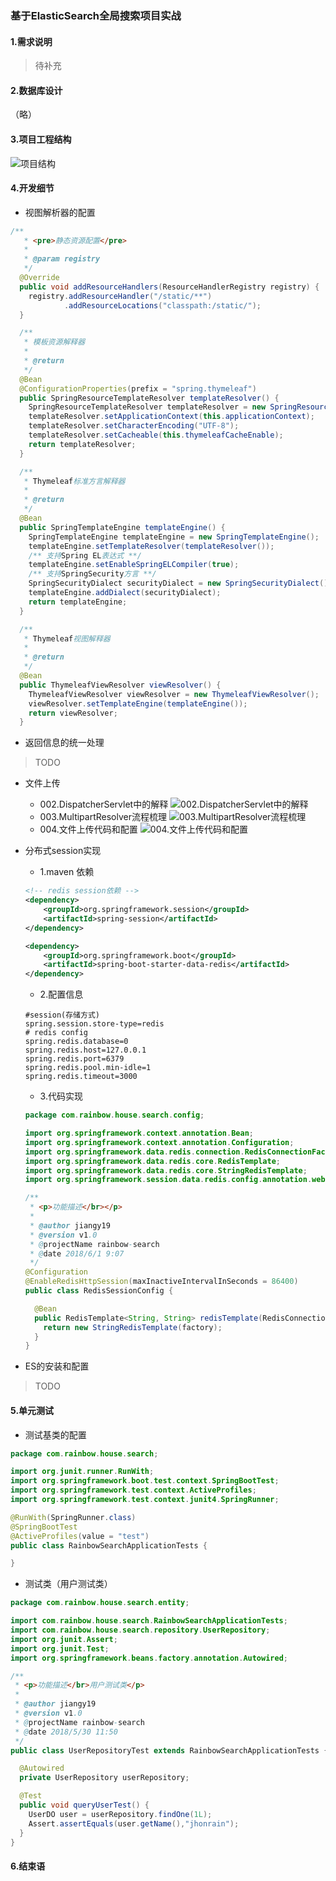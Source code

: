 ### 基于ElasticSearch全局搜索项目实战

#### 1.需求说明
> 待补充

#### 2.数据库设计
（略）

#### 3.项目工程结构
![项目结构](./doc/photos/001.Project%20Struct.png)


#### 4.开发细节
* 视图解析器的配置
```java
/**
   * <pre>静态资源配置</pre>
   *
   * @param registry
   */
  @Override
  public void addResourceHandlers(ResourceHandlerRegistry registry) {
    registry.addResourceHandler("/static/**")
            .addResourceLocations("classpath:/static/");
  }

  /**
   * 模板资源解释器
   *
   * @return
   */
  @Bean
  @ConfigurationProperties(prefix = "spring.thymeleaf")
  public SpringResourceTemplateResolver templateResolver() {
    SpringResourceTemplateResolver templateResolver = new SpringResourceTemplateResolver();
    templateResolver.setApplicationContext(this.applicationContext);
    templateResolver.setCharacterEncoding("UTF-8");
    templateResolver.setCacheable(this.thymeleafCacheEnable);
    return templateResolver;
  }

  /**
   * Thymeleaf标准方言解释器
   *
   * @return
   */
  @Bean
  public SpringTemplateEngine templateEngine() {
    SpringTemplateEngine templateEngine = new SpringTemplateEngine();
    templateEngine.setTemplateResolver(templateResolver());
    /** 支持Spring EL表达式 **/
    templateEngine.setEnableSpringELCompiler(true);
    /** 支持SpringSecurity方言 **/
    SpringSecurityDialect securityDialect = new SpringSecurityDialect();
    templateEngine.addDialect(securityDialect);
    return templateEngine;
  }

  /**
   * Thymeleaf视图解释器
   *
   * @return
   */
  @Bean
  public ThymeleafViewResolver viewResolver() {
    ThymeleafViewResolver viewResolver = new ThymeleafViewResolver();
    viewResolver.setTemplateEngine(templateEngine());
    return viewResolver;
  }
```

* 返回信息的统一处理
>TODO
    
* 文件上传
    * 002.DispatcherServlet中的解释
    ![002.DispatcherServlet中的解释](./doc/photos/002.DispatcherServlet-MultipartResover%20Description.png)
    * 003.MultipartResolver流程梳理
    ![003.MultipartResolver流程梳理](./doc/photos/003.MultipartResolver流程梳理.png)
    * 004.文件上传代码和配置
    ![004.文件上传代码和配置](./doc/photos/004.文件上传代码和配置.png)

* 分布式session实现
    * 1.maven 依赖
    ```xml
    <!-- redis session依赖 -->
    <dependency>
        <groupId>org.springframework.session</groupId>
        <artifactId>spring-session</artifactId>
    </dependency>

    <dependency>
        <groupId>org.springframework.boot</groupId>
        <artifactId>spring-boot-starter-data-redis</artifactId>
    </dependency>
    ```
    * 2.配置信息
    ```properties
    #session(存储方式)
    spring.session.store-type=redis
    # redis config
    spring.redis.database=0
    spring.redis.host=127.0.0.1
    spring.redis.port=6379
    spring.redis.pool.min-idle=1
    spring.redis.timeout=3000
    ```
    * 3.代码实现
    ```java
    package com.rainbow.house.search.config;
    
    import org.springframework.context.annotation.Bean;
    import org.springframework.context.annotation.Configuration;
    import org.springframework.data.redis.connection.RedisConnectionFactory;
    import org.springframework.data.redis.core.RedisTemplate;
    import org.springframework.data.redis.core.StringRedisTemplate;
    import org.springframework.session.data.redis.config.annotation.web.http.EnableRedisHttpSession;
    
    /**
     * <p>功能描述</br></p>
     *
     * @author jiangy19
     * @version v1.0
     * @projectName rainbow-search
     * @date 2018/6/1 9:07
     */
    @Configuration
    @EnableRedisHttpSession(maxInactiveIntervalInSeconds = 86400)
    public class RedisSessionConfig {
    
      @Bean
      public RedisTemplate<String, String> redisTemplate(RedisConnectionFactory factory) {
        return new StringRedisTemplate(factory);
      }
    }

    ```

* ES的安装和配置
> TODO

#### 5.单元测试
* 测试基类的配置
```java
package com.rainbow.house.search;

import org.junit.runner.RunWith;
import org.springframework.boot.test.context.SpringBootTest;
import org.springframework.test.context.ActiveProfiles;
import org.springframework.test.context.junit4.SpringRunner;

@RunWith(SpringRunner.class)
@SpringBootTest
@ActiveProfiles(value = "test")
public class RainbowSearchApplicationTests {

}

```
* 测试类（用户测试类）
```java
package com.rainbow.house.search.entity;

import com.rainbow.house.search.RainbowSearchApplicationTests;
import com.rainbow.house.search.repository.UserRepository;
import org.junit.Assert;
import org.junit.Test;
import org.springframework.beans.factory.annotation.Autowired;

/**
 * <p>功能描述</br>用户测试类</p>
 *
 * @author jiangy19
 * @version v1.0
 * @projectName rainbow-search
 * @date 2018/5/30 11:50
 */
public class UserRepositoryTest extends RainbowSearchApplicationTests {

  @Autowired
  private UserRepository userRepository;

  @Test
  public void queryUserTest() {
    UserDO user = userRepository.findOne(1L);
    Assert.assertEquals(user.getName(),"jhonrain");
  }
}
```

#### 6.结束语

